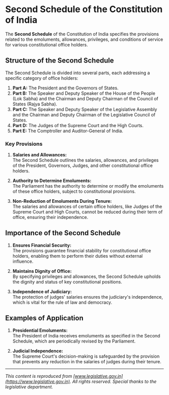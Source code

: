 # Second Schedule of the Constitution of India

The **Second Schedule** of the Constitution of India specifies the provisions related to the emoluments, allowances, privileges, and conditions of service for various constitutional office holders.

## Structure of the Second Schedule

The Second Schedule is divided into several parts, each addressing a specific category of office holders:

1. **Part A:** The President and the Governors of States.  
2. **Part B:** The Speaker and Deputy Speaker of the House of the People (Lok Sabha) and the Chairman and Deputy Chairman of the Council of States (Rajya Sabha).  
3. **Part C:** The Speaker and Deputy Speaker of the Legislative Assembly and the Chairman and Deputy Chairman of the Legislative Council of States.  
4. **Part D:** The Judges of the Supreme Court and the High Courts.  
5. **Part E:** The Comptroller and Auditor-General of India.

### Key Provisions

1. **Salaries and Allowances:**  
   The Second Schedule outlines the salaries, allowances, and privileges of the President, Governors, Judges, and other constitutional office holders.

2. **Authority to Determine Emoluments:**  
   The Parliament has the authority to determine or modify the emoluments of these office holders, subject to constitutional provisions.

3. **Non-Reduction of Emoluments During Tenure:**  
   The salaries and allowances of certain office holders, like Judges of the Supreme Court and High Courts, cannot be reduced during their term of office, ensuring their independence.

## Importance of the Second Schedule

1. **Ensures Financial Security:**  
   The provisions guarantee financial stability for constitutional office holders, enabling them to perform their duties without external influence.

2. **Maintains Dignity of Office:**  
   By specifying privileges and allowances, the Second Schedule upholds the dignity and status of key constitutional positions.

3. **Independence of Judiciary:**  
   The protection of judges' salaries ensures the judiciary's independence, which is vital for the rule of law and democracy.

## Examples of Application

1. **Presidential Emoluments:**  
   The President of India receives emoluments as specified in the Second Schedule, which are periodically revised by the Parliament.

2. **Judicial Independence:**  
   The Supreme Court's decision-making is safeguarded by the provision that prevents any reduction in the salaries of judges during their tenure.

---

*This content is reproduced from [www.legislative.gov.in](https://www.legislative.gov.in). All rights reserved. Special thanks to the legislative department.*
